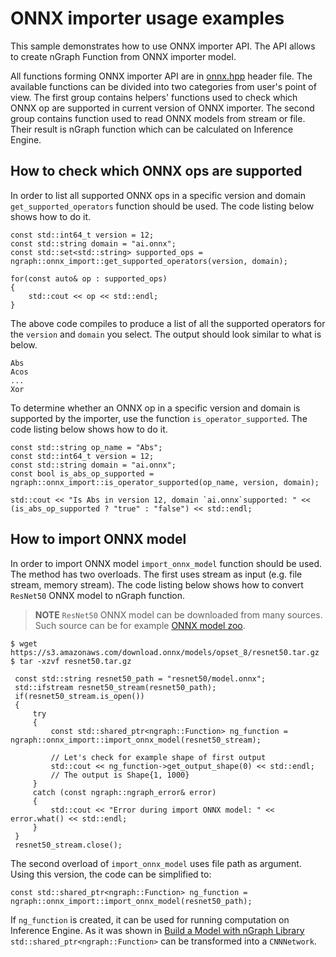 # ONNX importer usage examples

This sample demonstrates how to use ONNX importer API.
The API allows to create nGraph Function from ONNX importer model.

All functions forming ONNX importer API are in [onnx.hpp][onnx_header] header file.
The available functions can be divided into two categories from user's point of view.
The first group contains helpers' functions used to check which ONNX op are supported in current version of ONNX importer.
The second group contains function used to read ONNX models from stream or file. Their result is nGraph function which can be calculated on Inference Engine.

## How to check which ONNX ops are supported

In order to list all supported ONNX ops in a specific version and domain `get_supported_operators` function should be used.
The code listing below shows how to do it.
```
const std::int64_t version = 12;
const std::string domain = "ai.onnx";
const std::set<std::string> supported_ops = ngraph::onnx_import::get_supported_operators(version, domain);

for(const auto& op : supported_ops)
{
    std::cout << op << std::endl;
}
```
The above code compiles to produce a list of all the supported operators for the `version` and `domain` you select. The output should look similar to what is below.
```
Abs
Acos
...
Xor
```

To determine whether an ONNX op in a specific version and domain is supported by the importer, use the function `is_operator_supported`.
The code listing below shows how to do it.
```
const std::string op_name = "Abs";
const std::int64_t version = 12;
const std::string domain = "ai.onnx";
const bool is_abs_op_supported = ngraph::onnx_import::is_operator_supported(op_name, version, domain);

std::cout << "Is Abs in version 12, domain `ai.onnx`supported: " << (is_abs_op_supported ? "true" : "false") << std::endl;
```

## How to import ONNX model
In order to import ONNX model `import_onnx_model` function should be used.
The method has two overloads.
The first uses stream as input (e.g. file stream, memory stream).
The code listing below shows how to convert `ResNet50` ONNX model to nGraph function.

> **NOTE** `ResNet50` ONNX model can be downloaded from many sources. Such source can be for example [ONNX model zoo][onnx_model_zoo].
```
$ wget https://s3.amazonaws.com/download.onnx/models/opset_8/resnet50.tar.gz
$ tar -xzvf resnet50.tar.gz
```

```
 const std::string resnet50_path = "resnet50/model.onnx";
 std::ifstream resnet50_stream(resnet50_path);
 if(resnet50_stream.is_open())
 {
     try
     {
         const std::shared_ptr<ngraph::Function> ng_function = ngraph::onnx_import::import_onnx_model(resnet50_stream);

         // Let's check for example shape of first output
         std::cout << ng_function->get_output_shape(0) << std::endl;
         // The output is Shape{1, 1000}
     }
     catch (const ngraph::ngraph_error& error)
     {
         std::cout << "Error during import ONNX model: " << error.what() << std::endl;
     }
 }
 resnet50_stream.close();
```

The second overload of `import_onnx_model` uses file path as argument.
Using this version, the code can be simplified to:
```
const std::shared_ptr<ngraph::Function> ng_function = ngraph::onnx_import::import_onnx_model(resnet50_path);
```

If `ng_function` is created, it can be used for running computation on Inference Engine.
As it was shown in [Build a Model with nGraph Library][build_ngraph] `std::shared_ptr<ngraph::Function>` can be transformed into a `CNNNetwork`.

[onnx_header]: https://github.com/NervanaSystems/ngraph/blob/master/src/ngraph/frontend/onnx_import/onnx.hpp
[onnx_model_zoo]: https://github.com/onnx/models
[build_ngraph]: https://docs.openvinotoolkit.org/latest/_docs_IE_DG_nGraphTutorial.html